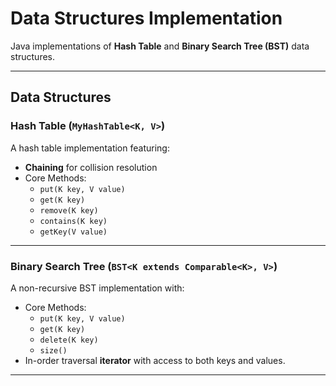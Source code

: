 # Data Structures Implementation

Java implementations of **Hash Table** and **Binary Search Tree (BST)** data structures.

---

## Data Structures

### Hash Table (`MyHashTable<K, V>`)

A hash table implementation featuring:

- **Chaining** for collision resolution
- Core Methods:
  - `put(K key, V value)`
  - `get(K key)`
  - `remove(K key)`
  - `contains(K key)`
  - `getKey(V value)`

---

### Binary Search Tree (`BST<K extends Comparable<K>, V>`)

A non-recursive BST implementation with:

- Core Methods:
  - `put(K key, V value)`
  - `get(K key)`
  - `delete(K key)`
  - `size()`
- In-order traversal **iterator** with access to both keys and values.

---

